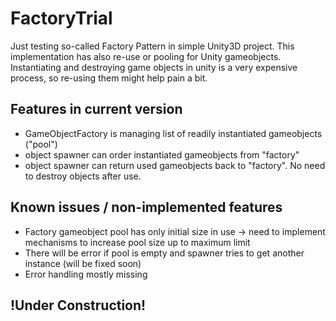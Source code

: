 # FactoryTrial

Just testing so-called Factory Pattern in simple Unity3D project. This implementation has also re-use or pooling for Unity gameobjects. Instantiating and destroying game objects in unity is a very expensive process, so re-using them might help pain a bit. 

## Features in current version
- GameObjectFactory is managing list of readily instantiated gameobjects ("pool")
- object spawner can order instantiated gameobjects from "factory"
- object spawner can return used gameobjects back to "factory". No need to destroy objects after use. 

## Known issues / non-implemented features
- Factory gameobject pool has only initial size in use -> need to implement mechanisms to increase pool size up to maximum limit
- There will be error if pool is empty and spawner tries to get another instance (will be fixed soon)
- Error handling mostly missing  

## !Under Construction!
